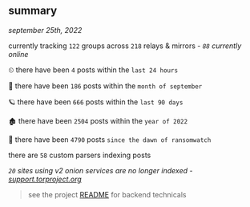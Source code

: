 
## summary
_september 25th, 2022_

currently tracking `122` groups across `218` relays & mirrors - _`88` currently online_

⏲ there have been `4` posts within the `last 24 hours`

🦈 there have been `186` posts within the `month of september`

🪐 there have been `666` posts within the `last 90 days`

🏚 there have been `2504` posts within the `year of 2022`

🦕 there have been `4790` posts `since the dawn of ransomwatch`

there are `58` custom parsers indexing posts

_`20` sites using v2 onion services are no longer indexed - [support.torproject.org](https://support.torproject.org/onionservices/v2-deprecation/)_

> see the project [README](https://github.com/joshhighet/ransomwatch#ransomwatch--) for backend technicals

